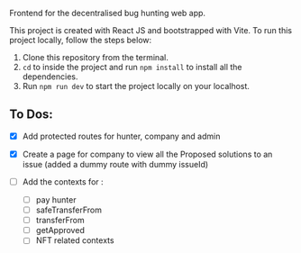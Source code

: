 Frontend for the decentralised bug hunting web app. 

This project is created with React JS and bootstrapped with Vite. To run this project locally, follow the steps below:

1. Clone this repository from the terminal. 
2. `cd` to inside the project and run `npm install` to install all the dependencies.
3. Run `npm run dev` to start the project locally on your localhost. 

## To Dos:
- [X] Add protected routes for hunter, company and admin
- [X] Create a page for company to view all the Proposed solutions to an issue (added a dummy route with dummy issueId)
- [ ] Add the contexts for :

	- [ ] pay hunter
	- [ ] safeTransferFrom
	- [ ] transferFrom
	- [ ] getApproved
	- [ ] NFT related contexts
